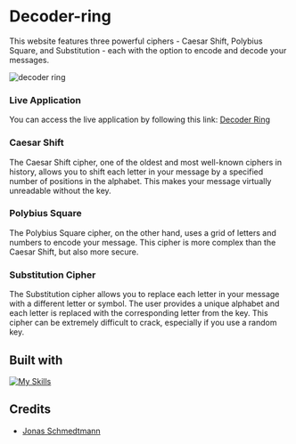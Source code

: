# Decoder-ring

This website features three powerful ciphers - Caesar Shift, Polybius Square, and Substitution - each with the option to encode and decode your messages.

![decoder ring](https://user-images.githubusercontent.com/112902224/233242495-16b2b197-3182-46fa-b747-da73b3068edf.png)

### Live Application
You can access the live application by following this link: [Decoder Ring](https://natali-a-lvarez.github.io/Decoder-ring/)

### Caesar Shift
The Caesar Shift cipher, one of the oldest and most well-known ciphers in history, allows you to shift each letter in your message by a specified number of positions in the alphabet. This makes your message virtually unreadable without the key.

### Polybius Square
The Polybius Square cipher, on the other hand, uses a grid of letters and numbers to encode your message. This cipher is more complex than the Caesar Shift, but also more secure.

### Substitution Cipher
The Substitution cipher allows you to replace each letter in your message with a different letter or symbol. The user provides a unique alphabet and each letter is replaced with the corresponding letter from the key. This cipher can be extremely difficult to crack, especially if you use a random key.


## Built with

[![My Skills](https://skillicons.dev/icons?i=js,html,css)](https://skillicons.dev)

## Credits
* [Jonas Schmedtmann](https://www.udemy.com/user/jonasschmedtmann/) 
